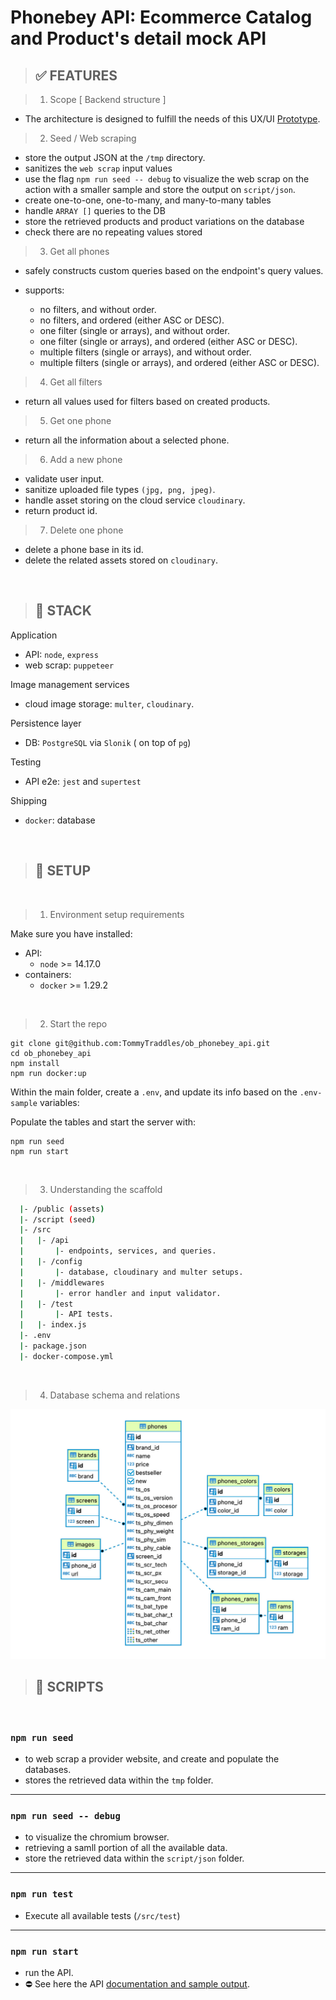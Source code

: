 # Phonebey API: Ecommerce Catalog and Product's detail mock API

> ## ✅ FEATURES

> 1. Scope [ Backend structure ]

- The architecture is designed to fulfill the needs of this UX/UI [Prototype](https://www.figma.com/proto/6H5DNUE4O129pjUkssCW55/ob_phonebey?node-id=12%3A17).

> 2. Seed / Web scraping

- store the output JSON at the `/tmp` directory.
- sanitizes the `web scrap` input values
- use the flag `npm run seed -- debug` to visualize the web scrap on the action with a smaller sample and store the output on `script/json`.
- create one-to-one, one-to-many, and many-to-many tables
- handle `ARRAY []` queries to the DB
- store the retrieved products and product variations on the database
- check there are no repeating values stored

> 3. Get all phones

- safely constructs custom queries based on the endpoint's query values.
- supports:

  - no filters, and without order.
  - no filters, and ordered (either ASC or DESC).
  - one filter (single or arrays), and without order.
  - one filter (single or arrays), and ordered (either ASC or DESC).
  - multiple filters (single or arrays), and without order.
  - multiple filters (single or arrays), and ordered (either ASC or DESC).

> 4. Get all filters

- return all values used for filters based on created products.

> 5. Get one phone

- return all the information about a selected phone.

> 6. Add a new phone

- validate user input.
- sanitize uploaded file types `(jpg, png, jpeg)`.
- handle asset storing on the cloud service `cloudinary`.
- return product id.

> 7. Delete one phone

- delete a phone base in its id.
- delete the related assets stored on `cloudinary`.

<br/>

> ## 👋 STACK

Application

- API: `node`, `express`
- web scrap: `puppeteer`

Image management services

- cloud image storage: `multer`, `cloudinary`.

Persistence layer

- DB: `PostgreSQL` via `Slonik` ( on top of `pg`)

Testing

- API e2e: `jest` and `supertest`

Shipping

- `docker`: database

<br/>

> ## 👋 SETUP

<br/>

> 1. Environment setup requirements

Make sure you have installed:

- API:
  - `node` >= 14.17.0
- containers:
  - `docker` >= 1.29.2

<br/>

> 2. Start the repo

```
git clone git@github.com:TommyTraddles/ob_phonebey_api.git
cd ob_phonebey_api
npm install
npm run docker:up
```

Within the main folder, create a `.env`, and update its info based on the `.env-sample` variables:

Populate the tables and start the server with:

```
npm run seed
npm run start
```

<br/>

> 3. Understanding the scaffold

```bash
  |- /public (assets)
  |- /script (seed)
  |- /src
  |   |- /api
  |       |- endpoints, services, and queries.
  |   |- /config
  |       |- database, cloudinary and multer setups.
  |   |- /middlewares
  |       |- error handler and input validator.
  |   |- /test
  |       |- API tests.
  |   |- index.js
  |- .env
  |- package.json
  |- docker-compose.yml
```

<br/>

> 4. Database schema and relations

<img src="./public/phonebey_schema.jpg">

<br/>

> ## 👋 SCRIPTS

<br/>

### `npm run seed`

- to web scrap a provider website, and create and populate the databases.
- stores the retrieved data within the `tmp` folder.

<hr/>

### `npm run seed -- debug`

- to visualize the chromium browser.
- retrieving a samll portion of all the available data.
- store the retrieved data within the `script/json` folder.

<hr/>

### `npm run test`

- Execute all available tests (`/src/test`)

<hr/>

### `npm run start`

- run the API.
- ⛔️ See here the API [documentation and sample output](https://documenter.getpostman.com/view/16463884/VUxLw8x2).


<br/>

